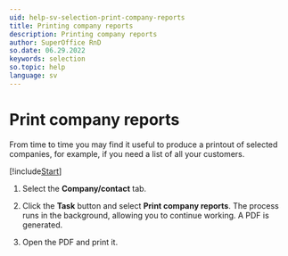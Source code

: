 ```yaml
---
uid: help-sv-selection-print-company-reports
title: Printing company reports
description: Printing company reports
author: SuperOffice RnD
so.date: 06.29.2022
keywords: selection
so.topic: help
language: sv
---
```


# Print company reports

From time to time you may find it useful to produce a printout of selected companies, for example, if you need a list of all your customers.

[!include[Start](../includes/steps-start-task.md)]

1. Select the **Company/contact** tab.

1. Click the **Task** button and select **Print company reports**. The process runs in the background, allowing you to continue working. A PDF is generated.

1. Open the PDF and print it.

<!-- Referenced links -->

<!-- Referenced images -->

